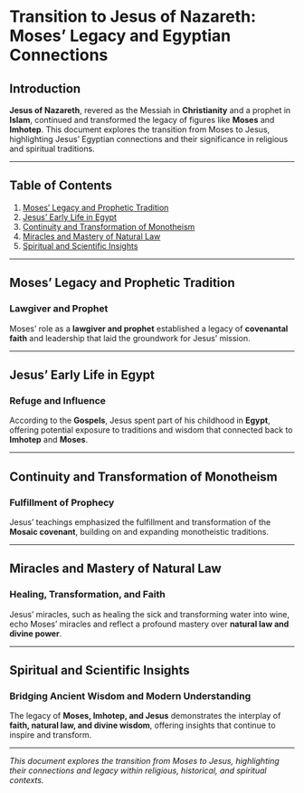 # Transition to Jesus of Nazareth: Moses’ Legacy and Egyptian Connections

## Introduction

**Jesus of Nazareth**, revered as the Messiah in **Christianity** and a prophet in **Islam**, continued and transformed the legacy of figures like **Moses** and **Imhotep**. This document explores the transition from Moses to Jesus, highlighting Jesus’ Egyptian connections and their significance in religious and spiritual traditions.

---

## Table of Contents

1. [Moses’ Legacy and Prophetic Tradition](#moses-legacy-and-prophetic-tradition)
2. [Jesus’ Early Life in Egypt](#jesus-early-life-in-egypt)
3. [Continuity and Transformation of Monotheism](#continuity-and-transformation-of-monotheism)
4. [Miracles and Mastery of Natural Law](#miracles-and-mastery-of-natural-law)
5. [Spiritual and Scientific Insights](#spiritual-and-scientific-insights)

---

## Moses’ Legacy and Prophetic Tradition

### Lawgiver and Prophet

Moses’ role as a **lawgiver and prophet** established a legacy of **covenantal faith** and leadership that laid the groundwork for Jesus’ mission.

---

## Jesus’ Early Life in Egypt

### Refuge and Influence

According to the **Gospels**, Jesus spent part of his childhood in **Egypt**, offering potential exposure to traditions and wisdom that connected back to **Imhotep** and **Moses**.

---

## Continuity and Transformation of Monotheism

### Fulfillment of Prophecy

Jesus’ teachings emphasized the fulfillment and transformation of the **Mosaic covenant**, building on and expanding monotheistic traditions.

---

## Miracles and Mastery of Natural Law

### Healing, Transformation, and Faith

Jesus’ miracles, such as healing the sick and transforming water into wine, echo Moses’ miracles and reflect a profound mastery over **natural law and divine power**.

---

## Spiritual and Scientific Insights

### Bridging Ancient Wisdom and Modern Understanding

The legacy of **Moses, Imhotep, and Jesus** demonstrates the interplay of **faith, natural law, and divine wisdom**, offering insights that continue to inspire and transform.

---

*This document explores the transition from Moses to Jesus, highlighting their connections and legacy within religious, historical, and spiritual contexts.*
